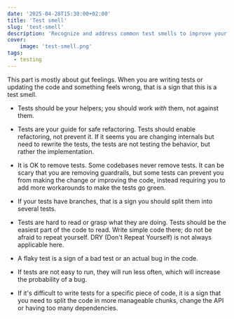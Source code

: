```yaml
---
date: '2025-04-28T15:30:00+02:00'
title: 'Test smell'
slug: 'test-smell'
description: 'Recognize and address common test smells to improve your tests and code quality.'
cover:
    image: 'test-smell.png'
tags:
  - testing
---
```


This part is mostly about gut feelings. When you are writing tests or updating the code and something feels wrong, that is a sign that this is a test smell.

- Tests should be your helpers; you should work _with_ them, not against them.

- Tests are your guide for safe refactoring. Tests should enable refactoring, not prevent it. If it seems you are changing internals but need to rewrite the tests, the tests are not testing the behavior, but rather the implementation.

- It is OK to remove tests. Some codebases never remove tests. It can be scary that you are removing guardrails, but some tests can prevent you from making the change or improving the code, instead requiring you to add more workarounds to make the tests go green.

- If your tests have branches, that is a sign you should split them into several tests.

- Tests are hard to read or grasp what they are doing. Tests should be the easiest part of the code to read. Write simple code there; do not be afraid to repeat yourself. DRY (Don't Repeat Yourself) is not always applicable here.

- A flaky test is a sign of a bad test or an actual bug in the code.

- If tests are not easy to run, they will run less often, which will increase the probability of a bug.

- If it's difficult to write tests for a specific piece of code, it is a sign that you need to split the code in more manageable chunks, change the API or having too many dependencies.